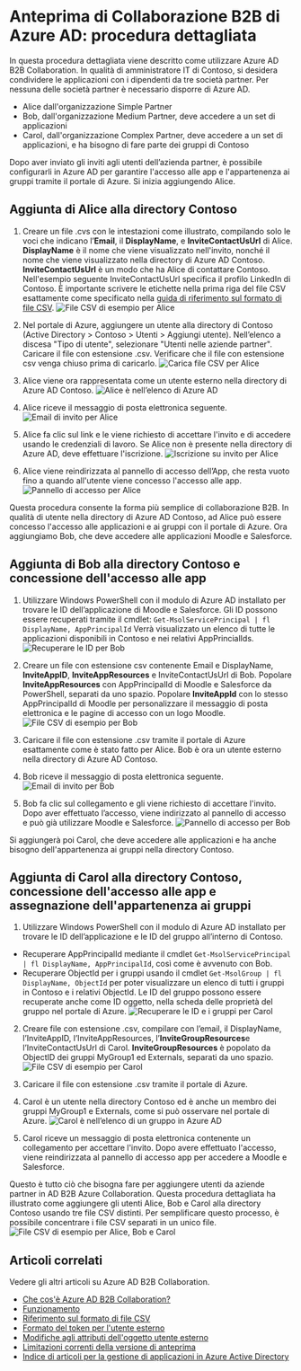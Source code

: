 <properties
   pageTitle="Procedura dettagliata di utilizzo dell'anteprima di Azure Active Directory B2B Collaboration| Microsoft Azure"
   description="La collaborazione B2B di Azure Active Directory supporta le relazioni tra società abilitando i partner commerciali ad accedere in modo selettivo alle applicazioni aziendali"
   services="active-directory"
   documentationCenter=""
   authors="viv-liu"
   manager="cliffdi"
   editor=""
   tags=""/>

<tags
   ms.service="active-directory"
   ms.devlang="NA"
   ms.topic="get-started-article"
   ms.tgt_pltfrm="NA"
   ms.workload="identity"
   ms.date="05/09/2016"
   ms.author="viviali"/>

# Anteprima di Collaborazione B2B di Azure AD: procedura dettagliata

In questa procedura dettagliata viene descritto come utilizzare Azure AD B2B Collaboration. In qualità di amministratore IT di Contoso, si desidera condividere le applicazioni con i dipendenti da tre società partner. Per nessuna delle società partner è necessario disporre di Azure AD.

- Alice dall'organizzazione Simple Partner
- Bob, dall'organizzazione Medium Partner, deve accedere a un set di applicazioni
- Carol, dall'organizzazione Complex Partner, deve accedere a un set di applicazioni, e ha bisogno di fare parte dei gruppi di Contoso

Dopo aver inviato gli inviti agli utenti dell’azienda partner, è possibile configurarli in Azure AD per garantire l'accesso alle app e l'appartenenza ai gruppi tramite il portale di Azure. Si inizia aggiungendo Alice.

## Aggiunta di Alice alla directory Contoso
1. Creare un file .cvs con le intestazioni come illustrato, compilando solo le voci che indicano l’**Email**, il **DisplayName**, e **InviteContactUsUrl** di Alice. **DisplayName** è il nome che viene visualizzato nell'invito, nonché il nome che viene visualizzato nella directory di Azure AD Contoso. **InviteContactUsUrl** è un modo che ha Alice di contattare Contoso. Nell'esempio seguente InviteContactUsUrl specifica il profilo LinkedIn di Contoso. È importante scrivere le etichette nella prima riga del file CSV esattamente come specificato nella [guida di riferimento sul formato di file CSV](active-directory-b2b-references-csv-file-format.md).
![File CSV di esempio per Alice](./media/active-directory-b2b-detailed-walkthrough/AliceCSV.png)

2. Nel portale di Azure, aggiungere un utente alla directory di Contoso (Active Directory > Contoso > Utenti > Aggiungi utente). Nell’elenco a discesa "Tipo di utente", selezionare "Utenti nelle aziende partner". Caricare il file con estensione .csv. Verificare che il file con estensione csv venga chiuso prima di caricarlo.
![Carica file CSV per Alice](./media/active-directory-b2b-detailed-walkthrough/AliceUpload.png)

3. Alice viene ora rappresentata come un utente esterno nella directory di Azure AD Contoso.
![Alice è nell’elenco di Azure AD](./media/active-directory-b2b-detailed-walkthrough/AliceInAD.png)

4. Alice riceve il messaggio di posta elettronica seguente.
![Email di invito per Alice](./media/active-directory-b2b-detailed-walkthrough/AliceEmail.png)

5. Alice fa clic sul link e le viene richiesto di accettare l'invito e di accedere usando le credenziali di lavoro. Se Alice non è presente nella directory di Azure AD, deve effettuare l'iscrizione.
![Iscrizione su invito per Alice](./media/active-directory-b2b-detailed-walkthrough/AliceSignUp.png)

6. Alice viene reindirizzata al pannello di accesso dell’App, che resta vuoto fino a quando all'utente viene concesso l'accesso alle app.
![Pannello di accesso per Alice](./media/active-directory-b2b-detailed-walkthrough/AliceAccessPanel.png)

Questa procedura consente la forma più semplice di collaborazione B2B. In qualità di utente nella directory di Azure AD Contoso, ad Alice può essere concesso l'accesso alle applicazioni e ai gruppi con il portale di Azure. Ora aggiungiamo Bob, che deve accedere alle applicazioni Moodle e Salesforce.

## Aggiunta di Bob alla directory Contoso e concessione dell'accesso alle app
1. Utilizzare Windows PowerShell con il modulo di Azure AD installato per trovare le ID dell’applicazione di Moodle e Salesforce. Gli ID possono essere recuperati tramite il cmdlet: `Get-MsolServicePrincipal | fl DisplayName, AppPrincipalId` Verrà visualizzato un elenco di tutte le applicazioni disponibili in Contoso e nei relativi AppPrincialIds.
![Recuperare le ID per Bob](./media/active-directory-b2b-detailed-walkthrough/BobPowerShell.png)

2. Creare un file con estensione csv contenente Email e DisplayName, **InviteAppID**, **InviteAppResources** e InviteContactUsUrl di Bob. Popolare **InviteAppResources** con AppPrincipalId di Moodle e Salesforce da PowerShell, separati da uno spazio. Popolare **InviteAppId** con lo stesso AppPrincipalId di Moodle per personalizzare il messaggio di posta elettronica e le pagine di accesso con un logo Moodle.
![File CSV di esempio per Bob](./media/active-directory-b2b-detailed-walkthrough/BobCSV.png)

3. Caricare il file con estensione .csv tramite il portale di Azure esattamente come è stato fatto per Alice. Bob è ora un utente esterno nella directory di Azure AD Contoso.

4. Bob riceve il messaggio di posta elettronica seguente.
![Email di invito per Bob](./media/active-directory-b2b-detailed-walkthrough/BobEmail.png)

5. Bob fa clic sul collegamento e gli viene richiesto di accettare l'invito. Dopo aver effettuato l’accesso, viene indirizzato al pannello di accesso e può già utilizzare Moodle e Salesforce.
![Pannello di accesso per Bob](./media/active-directory-b2b-detailed-walkthrough/BobAccessPanel.png)

Si aggiungerà poi Carol, che deve accedere alle applicazioni e ha anche bisogno dell'appartenenza ai gruppi nella directory Contoso.

## Aggiunta di Carol alla directory Contoso, concessione dell'accesso alle app e assegnazione dell'appartenenza ai gruppi

1. Utilizzare Windows PowerShell con il modulo di Azure AD installato per trovare le ID dell’applicazione e le ID del gruppo all’interno di Contoso.
 - Recuperare AppPrincipalId mediante il cmdlet `Get-MsolServicePrincipal | fl DisplayName, AppPrincipalId`, così come è avvenuto con Bob.
 - Recuperare ObjectId per i gruppi usando il cmdlet `Get-MsolGroup | fl DisplayName, ObjectId` per poter visualizzare un elenco di tutti i gruppi in Contoso e i relativi ObjectId. Le ID del gruppo possono essere recuperate anche come ID oggetto, nella scheda delle proprietà del gruppo nel portale di Azure.
 ![Recuperare le ID e i gruppi per Carol](./media/active-directory-b2b-detailed-walkthrough/CarolPowerShell.png)

2. Creare file con estensione .csv, compilare con l’email, il DisplayName, l’InviteAppID, l’InviteAppResources, l’**InviteGroupResources**e l’InviteContactUsUrl di Carol. **InviteGroupResources** è popolato da ObjectID dei gruppi MyGroup1 ed Externals, separati da uno spazio.
![File CSV di esempio per Carol](./media/active-directory-b2b-detailed-walkthrough/CarolCSV.png)

3. Caricare il file con estensione .csv tramite il portale di Azure.

4. Carol è un utente nella directory Contoso ed è anche un membro dei gruppi MyGroup1 e Externals, come si può osservare nel portale di Azure.
![Carol è nell’elenco di un gruppo in Azure AD](./media/active-directory-b2b-detailed-walkthrough/CarolGroup.png)

5. Carol riceve un messaggio di posta elettronica contenente un collegamento per accettare l'invito. Dopo avere effettuato l'accesso, viene reindirizzata al pannello di accesso app per accedere a Moodle e Salesforce.

Questo è tutto ciò che bisogna fare per aggiungere utenti da aziende partner in AD B2B Azure Collaboration. Questa procedura dettagliata ha illustrato come aggiungere gli utenti Alice, Bob e Carol alla directory Contoso usando tre file CSV distinti. Per semplificare questo processo, è possibile concentrare i file CSV separati in un unico file.
![File CSV di esempio per Alice, Bob e Carol](./media/active-directory-b2b-detailed-walkthrough/CombinedCSV.png)

## Articoli correlati
Vedere gli altri articoli su Azure AD B2B Collaboration.

- [Che cos'è Azure AD B2B Collaboration?](active-directory-b2b-what-is-azure-ad-b2b.md)
- [Funzionamento](active-directory-b2b-how-it-works.md)
- [Riferimento sul formato di file CSV](active-directory-b2b-references-csv-file-format.md)
- [Formato del token per l'utente esterno](active-directory-b2b-references-external-user-token-format.md)
- [Modifiche agli attributi dell'oggetto utente esterno](active-directory-b2b-references-external-user-object-attribute-changes.md)
- [Limitazioni correnti della versione di anteprima](active-directory-b2b-current-preview-limitations.md)
- [Indice di articoli per la gestione di applicazioni in Azure Active Directory](active-directory-apps-index.md)

<!---HONumber=AcomDC_0831_2016-->
